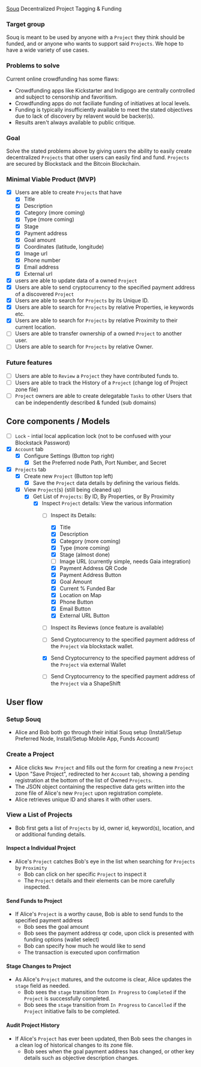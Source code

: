[Souq](https://github.com/cryptocracy/souq) Decentralized Project Tagging & Funding

### Target group
Souq is meant to be used by anyone with a `Project` they think should be funded, and or anyone who wants to support said `Projects`. We hope to have a wide variety of use cases.

### Problems to solve
Current online crowdfunding has some flaws:
* Crowdfunding apps like Kickstarter and Indigogo are centrally controlled and subject to censorship and favoritism.
* Crowdfunding apps do not faciliate funding of initiatives at local levels. 
* Funding is typically insufficiently available to meet the stated objectives due to lack of discovery by relavent would be backer(s).
* Results aren't always available to public critique.

### Goal
Solve the stated problems above by giving users the ability to easily create decentralized `Projects` that other users can easily find and fund. `Projects` are secured by Blockstack and the Bitcoin Blockchain. 

### Minimal Viable Product (MVP)
* [x] Users are able to create `Projects` that have
	* [x] Title
	* [x] Description
	* [X] Category (more coming)
	* [X] Type (more coming)
	* [X] Stage 
	* [x] Payment address
	* [x] Goal amount
	* [x] Coordinates (latitude, longitude)
	* [x] Image url
	* [x] Phone number
	* [x] Email address 
	* [x] External url
* [x] users are able to update data of a owned `Project`
* [x] Users are able to send cryptocurrency to the specified payment address of a discovered `Project`
* [x] Users are able to search for `Projects` by its Unique ID.
* [x] Users are able to search for `Projects` by relative Properties, ie keywords etc.
* [x] Users are able to search for `Projects` by relative Proximity to their current location. 
* [ ] Users are able to transfer ownership of a owned `Project` to another user.
* [ ] Users are able to search for `Projects` by relative Owner.

### Future features
* [ ] Users are able to `Review` a `Project` they have contributed funds to.
* [ ] Users are able to track the History of a `Project` (change log of Project zone file)
* [ ] `Project` owners are able to create delegatable `Tasks` to other Users that can be independently described & funded (sub domains)

## Core components / Models
* [ ] `Lock` - intial local application lock (not to be confused with your Blockstack Password)
* [x] `Account` tab
	* [x] Configure Settings (Button top right)
		* [x] Set the Preferred node Path, Port Number, and Secret
* [x] `Projects` tab
	* [x] Create new `Project` (Button top left)
		* [x] Save the `Project` data details by defining the various fields.
	* [x] View `Project`(s) (still being cleaned up)
		* [x] Get List of `Projects`: By ID, By Properties, or By Proximity
			* [x] Inspect `Project` details: View the various information  
				* [ ] Inspect its Details: 
					* [x] Title
					* [x] Description
					* [X] Category (more coming)
					* [X] Type (more coming)
					* [X] Stage (almost done)
					* [ ] Image URL (currently simple, needs Gaia integration)
					* [x] Payment Address QR Code
					* [X] Payment Address Button
					* [x] Goal Amount
					* [X] Current % Funded Bar
					* [x] Location on Map
					* [x] Phone Button
					* [x] Email Button
					* [x] External URL Button
				* [ ] Inspect its Reviews (once feature is available)
				* [ ] Send Cryptocurrency to the specified payment address of the `Project` via blockstack wallet.
				* [x] Send Cryptocurrency to the specified payment address of the `Project` via external Wallet
				* [ ] Send Cryptocurrency to the specified payment address of the `Project` via a ShapeShift


## User flow

### Setup Souq
* Alice and Bob both go through their initial Souq setup (Install/Setup Preferred Node, Install/Setup Mobile App, Funds Account)

### Create a Project
* Alice clicks `New Project` and fills out the form for creating a new `Project`
* Upon "Save Project", redirected to her `Account` tab, showing a pending registration at the bottom of the list of Owned `Projects`.
* The JSON object containing the respective data gets written into the zone file of Alice's new `Project` upon registration complete.
* Alice retrieves unique ID and shares it with other users.

### View a List of Projects
* Bob first gets a list of `Projects` by id, owner id, keyword(s), location, and or additional funding details.

#### Inspect a Individual Project
* Alice's `Project` catches Bob's eye in the list when searching for `Projects` by `Proximity`
	* Bob can click on her specific `Project` to inspect it
	* The `Project` details and their elements can be more carefully inspected.

#### Send Funds to Project
* If Alice's `Project` is a worthy cause, Bob is able to send funds to the specified payment address
	* Bob sees the goal amount
	* Bob sees the payment address qr code, upon click is presented with funding options (wallet select)
	* Bob can specify how much he would like to send
	* The transaction is executed upon confirmation

#### Stage Changes to Project
* As Alice's `Project` matures, and the outcome is clear, Alice updates the `stage` field as needed.
	* Bob sees the `stage` transition from `In Progress` to `Completed` if the `Project` is successfully completed.
	* Bob sees the `stage` transition from `In Progress` to `Cancelled` if the `Project` initiative fails to be completed.

#### Audit Project History
* If Alice's `Project` has ever been updated, then Bob sees the changes in a clean log of historical changes to its zone file.
  * Bob sees when the goal payment address has changed, or other key details such as objective description changes.
